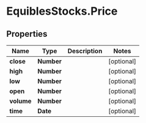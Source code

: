 # EquiblesStocks.Price

## Properties
Name | Type | Description | Notes
------------ | ------------- | ------------- | -------------
**close** | **Number** |  | [optional] 
**high** | **Number** |  | [optional] 
**low** | **Number** |  | [optional] 
**open** | **Number** |  | [optional] 
**volume** | **Number** |  | [optional] 
**time** | **Date** |  | [optional] 
